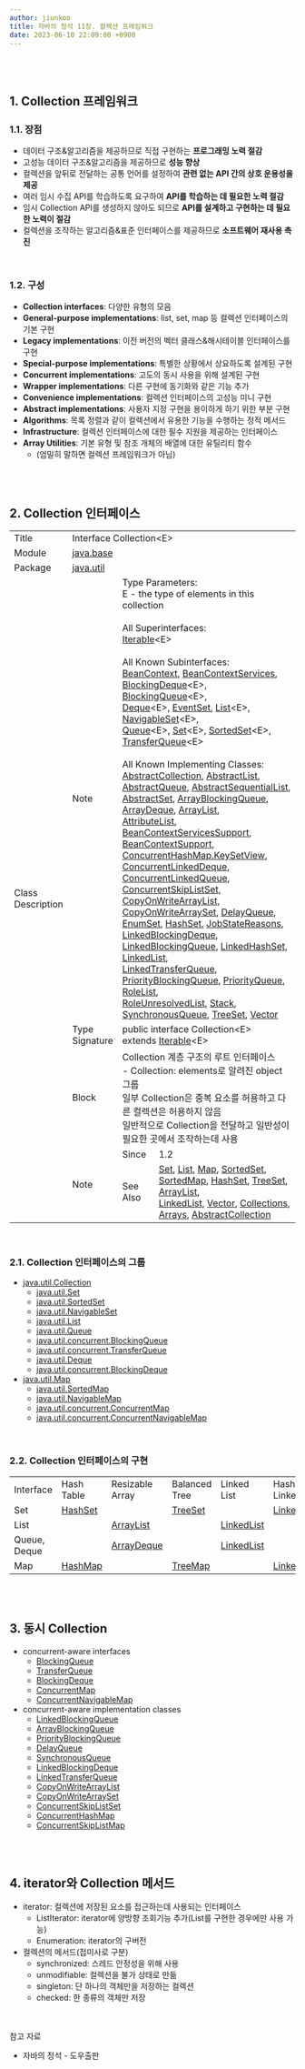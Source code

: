 ```yaml
---
author: jiunkoo
title: 자바의 정석 11장. 컬렉션 프레임워크
date: 2023-06-10 22:09:00 +0900
---
```



<br/>
<br/>

## 1. Collection 프레임워크

### 1.1. 장점

* 데이터 구조&알고리즘을 제공하므로 직접 구현하는 **프로그래밍 노력 절감**
* 고성능 데이터 구조&알고리즘을 제공하므로 **성능 향상**
* 컬렉션을 앞뒤로 전달하는 공통 언어를 설정하여 **관련 없는 API 간의 상호 운용성을 제공**
* 여러 임시 수집 API를 학습하도록 요구하여 **API를 학습하는 데 필요한 노력 절감**
* 임시 Collection API를 생성하지 않아도 되므로 **API를 설계하고 구현하는 데 필요한 노력이 절감**
* 컬렉션을 조작하는 알고리즘&표준 인터페이스를 제공하므로 **소프트웨어 재사용 촉진**

<br/>

### 1.2. 구성

* **Collection interfaces**: 다양한 유형의 모음
* **General-purpose implementations**: list, set, map 등 컬렉션 인터페이스의 기본 구현
* **Legacy implementations**: 이전 버전의 벡터 클래스&해시테이블 인터페이스를 구현
* **Special-purpose implementations**: 특별한 상황에서 상요하도록 설계된 구현
* **Concurrent implementations**: 고도의 동시 사용을 위해 설계된 구현
* **Wrapper implementations**: 다른 구현에 동기화와 같은 기능 추가
* **Convenience implementations**: 컬렉션 인터페이스의 고성능 미니 구현
* **Abstract implementations**: 사용자 지정 구현을 용이하게 하기 위한 부분 구현
* **Algorithms**: 목록 정렬과 같이 컬렉션에서 유용한 기능을 수행하는 정적 메서드
* **Infrastructure**: 컬렉션 인터페이스에 대한 필수 지원을 제공하는 인터페이스
* **Array Utilities**: 기본 유형 및 참조 개체의 배열에 대한 유틸리티 함수
    * (엄밀히 말하면 컬렉션 프레임워크가 아님)

<br/>
<br/>

## 2. Collection 인터페이스

<div class="tb-plain">
    <table>
        <tbody>
            <tr>
                <td>Title</td>
                <td colspan="3">Interface Collection&lt;E&gt;</td>
            </tr>
            <tr>
                <td>Module</td>
                <td colspan="3">
                    <a href="https://docs.oracle.com/en/java/javase/17/docs/api/java.base/module-summary.html">java.base</a>
                </td>
            </tr>
            <tr>
                <td>Package</td>
                <td colspan="3">
                    <a href="https://docs.oracle.com/en/java/javase/17/docs/api/java.base/java/util/package-summary.html">java.util</a>
                </td>
            </tr>
            <tr>
                <td rowspan="5">
                    Class<br/>
                    Description
                </td>
                <td>Note</td>
                <td colspan="2">
                    Type Parameters:<br/>
                    E - the type of elements in this collection<br/>
                    <br/>
                    All Superinterfaces:<br/>
                    <a href="https://docs.oracle.com/en/java/javase/17/docs/api/java.base/java/lang/Iterable.html">Iterable</a>&lt;E&gt;<br/>
                    <br/>
                    All Known Subinterfaces:<br/>
                    <a href="https://docs.oracle.com/en/java/javase/17/docs/api/java.desktop/java/beans/beancontext/BeanContext.html">BeanContext</a>,
                    <a href="https://docs.oracle.com/en/java/javase/17/docs/api/java.desktop/java/beans/beancontext/BeanContextServices.html">BeanContextServices</a>,
                    <a href="https://docs.oracle.com/en/java/javase/17/docs/api/java.base/java/util/concurrent/BlockingDeque.html">BlockingDeque</a>&lt;E&gt;,
                    <a href="https://docs.oracle.com/en/java/javase/17/docs/api/java.base/java/util/concurrent/BlockingQueue.html">BlockingQueue</a>&lt;E&gt;,<br/>
                    <a href="https://docs.oracle.com/en/java/javase/17/docs/api/java.base/java/util/Deque.html">Deque</a>&lt;E&gt;,
                    <a href="https://docs.oracle.com/en/java/javase/17/docs/api/jdk.jdi/com/sun/jdi/event/EventSet.html">EventSet</a>,
                    <a href="https://docs.oracle.com/en/java/javase/17/docs/api/java.base/java/util/List.html">List</a>&lt;E&gt;,
                    <a href="https://docs.oracle.com/en/java/javase/17/docs/api/java.base/java/util/NavigableSet.html">NavigableSet</a>&lt;E&gt;,<br/>
                    <a href="https://docs.oracle.com/en/java/javase/17/docs/api/java.base/java/util/Queue.html">Queue</a>&lt;E&gt;,
                    <a href="https://docs.oracle.com/en/java/javase/17/docs/api/java.base/java/util/Set.html">Set</a>&lt;E&gt;,
                    <a href="https://docs.oracle.com/en/java/javase/17/docs/api/java.base/java/util/SortedSet.html">SortedSet</a>&lt;E&gt;,
                    <a href="https://docs.oracle.com/en/java/javase/17/docs/api/java.base/java/util/concurrent/TransferQueue.html">TransferQueue</a>&lt;E&gt;<br/>
                    <br/>
                    All Known Implementing Classes:<br/>
                    <a href="https://docs.oracle.com/en/java/javase/17/docs/api/java.base/java/util/AbstractCollection.html">AbstractCollection</a>,
                    <a href="https://docs.oracle.com/en/java/javase/17/docs/api/java.base/java/util/AbstractList.html">AbstractList</a>,
                    <a href="https://docs.oracle.com/en/java/javase/17/docs/api/java.base/java/util/AbstractQueue.html">AbstractQueue</a>,
                    <a href="https://docs.oracle.com/en/java/javase/17/docs/api/java.base/java/util/AbstractSequentialList.html">AbstractSequentialList</a>,<br/>
                    <a href="https://docs.oracle.com/en/java/javase/17/docs/api/java.base/java/util/AbstractSet.html">AbstractSet</a>,
                    <a href="https://docs.oracle.com/en/java/javase/17/docs/api/java.base/java/util/concurrent/ArrayBlockingQueue.html">ArrayBlockingQueue</a>,
                    <a href="https://docs.oracle.com/en/java/javase/17/docs/api/java.base/java/util/ArrayDeque.html">ArrayDeque</a>,
                    <a href="https://docs.oracle.com/en/java/javase/17/docs/api/java.base/java/util/ArrayList.html">ArrayList</a>,<br/>
                    <a href="https://docs.oracle.com/en/java/javase/17/docs/api/java.management/javax/management/AttributeList.html">AttributeList</a>,
                    <a href="https://docs.oracle.com/en/java/javase/17/docs/api/java.desktop/java/beans/beancontext/BeanContextServicesSupport.html">BeanContextServicesSupport</a>,
                    <a href="https://docs.oracle.com/en/java/javase/17/docs/api/java.desktop/java/beans/beancontext/BeanContextSupport.html">BeanContextSupport</a>,<br/>
                    <a href="https://docs.oracle.com/en/java/javase/17/docs/api/java.base/java/util/concurrent/ConcurrentHashMap.KeySetView.html">ConcurrentHashMap.KeySetView</a>,
                    <a href="https://docs.oracle.com/en/java/javase/17/docs/api/java.base/java/util/concurrent/ConcurrentLinkedDeque.html">ConcurrentLinkedDeque</a>,<br/>
                    <a href="https://docs.oracle.com/en/java/javase/17/docs/api/java.base/java/util/concurrent/ConcurrentLinkedQueue.html">ConcurrentLinkedQueue</a>,
                    <a href="https://docs.oracle.com/en/java/javase/17/docs/api/java.base/java/util/concurrent/ConcurrentSkipListSet.html">ConcurrentSkipListSet</a>,
                    <a href="https://docs.oracle.com/en/java/javase/17/docs/api/java.base/java/util/concurrent/CopyOnWriteArrayList.html">CopyOnWriteArrayList</a>,<br/>
                    <a href="https://docs.oracle.com/en/java/javase/17/docs/api/java.base/java/util/concurrent/CopyOnWriteArraySet.html">CopyOnWriteArraySet</a>,
                    <a href="https://docs.oracle.com/en/java/javase/17/docs/api/java.base/java/util/concurrent/DelayQueue.html">DelayQueue</a>,
                    <a href="https://docs.oracle.com/en/java/javase/17/docs/api/java.base/java/util/EnumSet.html">EnumSet</a>,
                    <a href="https://docs.oracle.com/en/java/javase/17/docs/api/java.base/java/util/HashSet.html">HashSet</a>,
                    <a href="https://docs.oracle.com/en/java/javase/17/docs/api/java.desktop/javax/print/attribute/standard/JobStateReasons.html">JobStateReasons</a>,<br/>
                    <a href="https://docs.oracle.com/en/java/javase/17/docs/api/java.base/java/util/concurrent/LinkedBlockingDeque.html">LinkedBlockingDeque</a>,
                    <a href="https://docs.oracle.com/en/java/javase/17/docs/api/java.base/java/util/concurrent/LinkedBlockingQueue.html">LinkedBlockingQueue</a>,
                    <a href="https://docs.oracle.com/en/java/javase/17/docs/api/java.base/java/util/LinkedHashSet.html">LinkedHashSet</a>,
                    <a href="https://docs.oracle.com/en/java/javase/17/docs/api/java.base/java/util/LinkedList.html">LinkedList</a>,<br/>
                    <a href="https://docs.oracle.com/en/java/javase/17/docs/api/java.base/java/util/concurrent/LinkedTransferQueue.html">LinkedTransferQueue</a>,
                    <a href="https://docs.oracle.com/en/java/javase/17/docs/api/java.base/java/util/concurrent/PriorityBlockingQueue.html">PriorityBlockingQueue</a>,
                    <a href="https://docs.oracle.com/en/java/javase/17/docs/api/java.base/java/util/PriorityQueue.html">PriorityQueue</a>,
                    <a href="https://docs.oracle.com/en/java/javase/17/docs/api/java.management/javax/management/relation/RoleList.html">RoleList</a>,<br/>
                    <a href="https://docs.oracle.com/en/java/javase/17/docs/api/java.management/javax/management/relation/RoleUnresolvedList.html">RoleUnresolvedList</a>,
                    <a href="https://docs.oracle.com/en/java/javase/17/docs/api/java.base/java/util/Stack.html">Stack</a>,
                    <a href="https://docs.oracle.com/en/java/javase/17/docs/api/java.base/java/util/concurrent/SynchronousQueue.html">SynchronousQueue</a>,
                    <a href="https://docs.oracle.com/en/java/javase/17/docs/api/java.base/java/util/TreeSet.html">TreeSet</a>,
                    <a href="https://docs.oracle.com/en/java/javase/17/docs/api/java.base/java/util/Vector.html">Vector</a>
                </td>
            </tr>
            <tr>
                <td>
                    Type<br/>
                    Signature
                </td>
                <td colspan="2">
                    public interface Collection&lt;E&gt;<br/>
                    extends <a href="https://docs.oracle.com/en/java/javase/17/docs/api/java.base/java/lang/Iterable.html">Iterable</a>&lt;E&gt;
                </td>
            </tr>
            <tr>
                <td>Block</td>
                <td colspan="2">
                    Collection 계층 구조의 루트 인터페이스<br/>
                    - Collection: elements로 알려진 object 그룹<br/>
                    일부 Collection은 중복 요소를 허용하고 다른 컬렉션은 허용하지 않음<br/>
                    일반적으로 Collection을 전달하고 일반성이 필요한 곳에서 조작하는데 사용
                </td>
            </tr>
            <tr>
                <td rowspan="2">Note</td>
                <td>Since</td>
                <td>1.2</td>
            </tr>
            <tr>
                <td>See Also</td>
                <td>
                    <a href="https://docs.oracle.com/en/java/javase/17/docs/api/java.base/java/util/Set.html">Set</a>,
                    <a href="https://docs.oracle.com/en/java/javase/17/docs/api/java.base/java/util/List.html">List</a>,
                    <a href="https://docs.oracle.com/en/java/javase/17/docs/api/java.base/java/util/Map.html">Map</a>,
                    <a href="https://docs.oracle.com/en/java/javase/17/docs/api/java.base/java/util/SortedSet.html">SortedSet</a>,
                    <a href="https://docs.oracle.com/en/java/javase/17/docs/api/java.base/java/util/SortedMap.html">SortedMap</a>,
                    <a href="https://docs.oracle.com/en/java/javase/17/docs/api/java.base/java/util/HashSet.html">HashSet</a>,
                    <a href="https://docs.oracle.com/en/java/javase/17/docs/api/java.base/java/util/TreeSet.html">TreeSet</a>,
                    <a href="https://docs.oracle.com/en/java/javase/17/docs/api/java.base/java/util/ArrayList.html">ArrayList</a>,<br/>
                    <a href="https://docs.oracle.com/en/java/javase/17/docs/api/java.base/java/util/LinkedList.html">LinkedList</a>,
                    <a href="https://docs.oracle.com/en/java/javase/17/docs/api/java.base/java/util/Vector.html">Vector</a>,
                    <a href="https://docs.oracle.com/en/java/javase/17/docs/api/java.base/java/util/Collections.html">Collections</a>,
                    <a href="https://docs.oracle.com/en/java/javase/17/docs/api/java.base/java/util/Arrays.html">Arrays</a>,
                    <a href="https://docs.oracle.com/en/java/javase/17/docs/api/java.base/java/util/AbstractCollection.html">AbstractCollection</a>
                </td>
            </tr>
        </tbody>
    </table>
</div>

<br/>

### 2.1. Collection 인터페이스의 그룹

* [java.util.Collection](https://docs.oracle.com/en/java/javase/17/docs/api/java.base/java/util/Collection.html)
    * [java.util.Set](https://docs.oracle.com/en/java/javase/17/docs/api/java.base/java/util/Set.html)
    * [java.util.SortedSet](https://docs.oracle.com/en/java/javase/17/docs/api/java.base/java/util/SortedSet.html)
    * [java.util.NavigableSet](https://docs.oracle.com/en/java/javase/17/docs/api/java.base/java/util/NavigableSet.html)
    * [java.util.List](https://docs.oracle.com/en/java/javase/17/docs/api/java.base/java/util/List.html)
    * [java.util.Queue](https://docs.oracle.com/en/java/javase/17/docs/api/java.base/java/util/Queue.html)
    * [java.util.concurrent.BlockingQueue](https://docs.oracle.com/en/java/javase/17/docs/api/java.base/java/util/concurrent/BlockingQueue.html)
    * [java.util.concurrent.TransferQueue](https://docs.oracle.com/en/java/javase/17/docs/api/java.base/java/util/concurrent/TransferQueue.html)
    * [java.util.Deque](https://docs.oracle.com/en/java/javase/17/docs/api/java.base/java/util/Deque.html)
    * [java.util.concurrent.BlockingDeque](https://docs.oracle.com/en/java/javase/17/docs/api/java.base/java/util/concurrent/BlockingDeque.html)
* [java.util.Map](https://docs.oracle.com/en/java/javase/17/docs/api/java.base/java/util/Map.html)
    * [java.util.SortedMap](https://docs.oracle.com/en/java/javase/17/docs/api/java.base/java/util/SortedMap.html)
    * [java.util.NavigableMap](https://docs.oracle.com/en/java/javase/17/docs/api/java.base/java/util/NavigableMap.html)
    * [java.util.concurrent.ConcurrentMap](https://docs.oracle.com/en/java/javase/17/docs/api/java.base/java/util/concurrent/ConcurrentMap.html)
    * [java.util.concurrent.ConcurrentNavigableMap](https://docs.oracle.com/en/java/javase/17/docs/api/java.base/java/util/concurrent/ConcurrentNavigableMap.html)

<br/>

### 2.2. Collection 인터페이스의 구현

<div class="tb-plain">
    <table>
        <tbody>
            <tr>
                <td>Interface</td>
                <td>Hash Table</td>
                <td>Resizable Array</td>
                <td>Balanced Tree</td>
                <td>Linked List</td>
                <td>
                    Hash Table +<br/>
                    Linked List
                </td>
            </tr>
            <tr>
                <td>Set</td>
                <td>
                    <a href="https://docs.oracle.com/en/java/javase/17/docs/api/java.base/java/util/HashSet.html">HashSet</a>
                </td>
                <td></td>
                <td>
                    <a href="https://docs.oracle.com/en/java/javase/17/docs/api/java.base/java/util/TreeSet.html">TreeSet</a>
                </td>
                <td></td>
                <td>
                    <a href="https://docs.oracle.com/en/java/javase/17/docs/api/java.base/java/util/LinkedHashSet.html">LinkedHashSet</a>
                </td>
            </tr>
            <tr>
                <td>List</td>
                <td></td>
                <td>
                    <a href="https://docs.oracle.com/en/java/javase/17/docs/api/java.base/java/util/ArrayList.html">ArrayList</a>
                </td>
                <td></td>
                <td>
                    <a href="https://docs.oracle.com/en/java/javase/17/docs/api/java.base/java/util/LinkedList.html">LinkedList</a>
                </td>
                <td></td>
            </tr>
            <tr>
                <td>Queue, Deque</td>
                <td></td>
                <td>
                    <a href="https://docs.oracle.com/en/java/javase/17/docs/api/java.base/java/util/ArrayDeque.html">ArrayDeque</a>
                </td>
                <td></td>
                <td>
                    <a href="https://docs.oracle.com/en/java/javase/17/docs/api/java.base/java/util/LinkedList.html">LinkedList</a>
                </td>
                <td></td>
            </tr>
            <tr>
                <td>Map</td>
                <td>
                    <a href="https://docs.oracle.com/en/java/javase/17/docs/api/java.base/java/util/HashMap.html">HashMap</a>
                </td>
                <td></td>
                <td>
                    <a href="https://docs.oracle.com/en/java/javase/17/docs/api/java.base/java/util/TreeMap.html">TreeMap</a>
                </td>
                <td></td>
                <td>
                    <a href="https://docs.oracle.com/en/java/javase/17/docs/api/java.base/java/util/LinkedHashMap.html">LinkedHashMap</a>
                </td>
            </tr>
        </tbody>
    </table>
</div>

<br/>
<br/>

## 3. 동시 Collection

* concurrent-aware interfaces
    * [BlockingQueue](https://docs.oracle.com/en/java/javase/17/docs/api/java.base/java/util/concurrent/BlockingQueue.html)
    * [TransferQueue](https://docs.oracle.com/en/java/javase/17/docs/api/java.base/java/util/concurrent/TransferQueue.html)
    * [BlockingDeque](https://docs.oracle.com/en/java/javase/17/docs/api/java.base/java/util/concurrent/BlockingDeque.html)
    * [ConcurrentMap](https://docs.oracle.com/en/java/javase/17/docs/api/java.base/java/util/concurrent/ConcurrentMap.html)
    * [ConcurrentNavigableMap](https://docs.oracle.com/en/java/javase/17/docs/api/java.base/java/util/concurrent/ConcurrentNavigableMap.html)
* concurrent-aware implementation classes
    * [LinkedBlockingQueue](https://docs.oracle.com/en/java/javase/17/docs/api/java.base/java/util/concurrent/LinkedBlockingQueue.html)
    * [ArrayBlockingQueue](https://docs.oracle.com/en/java/javase/17/docs/api/java.base/java/util/concurrent/ArrayBlockingQueue.html)
    * [PriorityBlockingQueue](https://docs.oracle.com/en/java/javase/17/docs/api/java.base/java/util/concurrent/PriorityBlockingQueue.html)
    * [DelayQueue](https://docs.oracle.com/en/java/javase/17/docs/api/java.base/java/util/concurrent/DelayQueue.html)
    * [SynchronousQueue](https://docs.oracle.com/en/java/javase/17/docs/api/java.base/java/util/concurrent/SynchronousQueue.html)
    * [LinkedBlockingDeque](https://docs.oracle.com/en/java/javase/17/docs/api/java.base/java/util/concurrent/LinkedBlockingDeque.html)
    * [LinkedTransferQueue](https://docs.oracle.com/en/java/javase/17/docs/api/java.base/java/util/concurrent/LinkedTransferQueue.html)
    * [CopyOnWriteArrayList](https://docs.oracle.com/en/java/javase/17/docs/api/java.base/java/util/concurrent/CopyOnWriteArrayList.html)
    * [CopyOnWriteArraySet](https://docs.oracle.com/en/java/javase/17/docs/api/java.base/java/util/concurrent/CopyOnWriteArraySet.html)
    * [ConcurrentSkipListSet](https://docs.oracle.com/en/java/javase/17/docs/api/java.base/java/util/concurrent/ConcurrentSkipListSet.html)
    * [ConcurrentHashMap](https://docs.oracle.com/en/java/javase/17/docs/api/java.base/java/util/concurrent/ConcurrentHashMap.html)
    * [ConcurrentSkipListMap](https://docs.oracle.com/en/java/javase/17/docs/api/java.base/java/util/concurrent/ConcurrentSkipListMap.html)

<br/>
<br/>

## 4. iterator와 Collection 메서드

* iterator: 컬렉션에 저장된 요소를 접근하는데 사용되는 인터페이스
    * ListIterator: iterator에 양방향 조회기능 추가(List를 구현한 경우에만 사용 가능)
    * Enumeration: iterator의 구버전
* 컬렉션의 메서드(접미사로 구분)
    * synchronized: 스레드 안정성을 위해 사용
    * unmodifiable: 컬렉션을 불가 상태로 만듦
    * singleton: 단 하나의 객체만을 저장하는 컬렉션
    * checked: 한 종류의 객체만 저장

<br/>
<br/>

<div class="adm-reference">
    <div class="adm-title-reference">참고 자료</div>
    <ul>
        <li>자바의 정석 - 도우출판</li>
    </ul>
</div>
